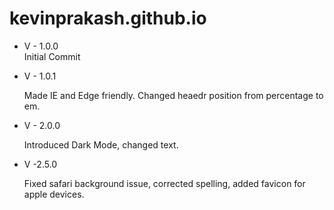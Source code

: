 # kevinprakash.github.io

+ V - 1.0.0   
  Initial Commit
+ V - 1.0.1   


  Made IE and Edge friendly. Changed heaedr position from percentage to em.
+ V - 2.0.0   


  Introduced Dark Mode, changed text.
+ V -2.5.0    


  Fixed safari background issue, corrected spelling, added favicon for apple devices.
